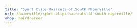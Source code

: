 ```yaml
---
title: "Sport Clips Haircuts of South Naperville"
url: /naperville/sport-clips-haircuts-of-south-naperville/
shop: hairdresser
---
```

